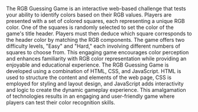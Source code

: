 The RGB Guessing Game is an interactive web-based challenge that tests your ability to identify colors based on their RGB values. Players are presented with a set of colored squares, each representing a unique RGB color. One of the squares is randomly selected to set the color of the game's title header. Players must then deduce which square corresponds to the header color by matching the RGB components. The game offers two difficulty levels, "Easy" and "Hard," each involving different numbers of squares to choose from. This engaging game encourages color perception and enhances familiarity with RGB color representation while providing an enjoyable and educational experience.
The RGB Guessing Game is developed using a combination of HTML, CSS, and JavaScript. HTML is used to structure the content and elements of the web page, CSS is employed for styling and layout design, and JavaScript adds interactivity and logic to create the dynamic gameplay experience. This amalgamation of technologies results in an engaging and user-friendly game where players can test their color recognition skills.